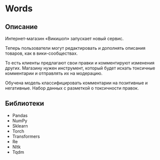 # Words
## Описание
Интернет-магазин «Викишоп» запускает новый сервис. 

Теперь пользователи могут редактировать и дополнять описания товаров, как в вики-сообществах. 

То есть клиенты предлагают свои правки и комментируют изменения других. Магазину нужен инструмент, который будет искать токсичные комментарии и отправлять их на модерацию.

Обучена модель классифицировать комментарии на позитивные и негативные. Набор данных с разметкой о токсичности правок.

## Библиотеки
- Pandas 
- NumPy
- Sklearn
- Torch
- Transformers
- Re
- Nltk
- Tqdm
